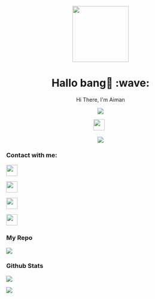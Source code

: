 <p align="center">
<img src="https://avatars.githubusercontent.com/ai-man-123" width="150" height="150"/>
</p>
<h1 align='center'>Hallo bang👋 :wave:</h1>
<p align='center'>Hi There, I'm Aiman</p>
<p align="center">
<a href="//Instagram.com/Aiman123"><img align="center" src="https://cardivo.vercel.app/api?name=Caliph91&description=Hi,%20i%27m%20Caliph%20and%20i%27m%20just%20a%20newbie%20programmer%20Nice%20to%20meet%20you%20%F0%9F%91%8B&image=https://avatars.githubusercontent.com/caliph91&usqp=CAU&backgroundColor=%23ecf0f1&instagram=@caliph91_&github=Caliph91&pattern=ticTacToe&colorPattern=%23eaeaea&site=caliph71.xyz"/></a>
</p>
<p align='center'>
<a href="https://instagram.com/caliph91_"><img height="30" src="https://storage.caliph71.xyz/img/instagram.svg"></a>&nbsp;&nbsp;
</p>
 
 
 <p align="center">
 <img src="https://komarev.com/ghpvc/?username=caliph91&color=blue&label=Profile Views" />
 </p>

<h3 align="left">Contact with me:</h3>
<p align="left"><a href="https://instagram.com/caliph91_" target="blank"><img align="center" src="https://storage.caliph71.xyz/img/instagram.svg" height="30" width="30" /></a>
<p align="left"><a href="https://Wa.me/62882003806038" target="blank"><img align="center" src="https://storage.caliph71.xyz/img/whatsapp.svg" height="30" width="30" /></a>
<p align="left"><a href="//clph.pw/yt"><img src="https://storage.caliph71.xyz/img/youtube.svg" height="30" width="30" /></a>
<p align="left"><a href="//t.me/caliph713"><img src="https://storage.caliph71.xyz/img/telegram.png" height="30" width="30" /></a>
</p>

<h3 align="left">My Repo</h3>
<p align="left">
  <a href="https://github.com/caliph91/Bot-whatsapp"><img src="https://github-readme-stats.vercel.app/api/pin/?username=caliph91&repo=Bot-whatsapp&bg_color=30,e96443,904e95&title_color=fff&text_color=fff&icon_color=fff&hide_border=true&show_icons=true&show_owner=true&disable_animations=false" /></a>
</p>

<h3 align="left">Github Stats</h3>
<p align="left">
<img src="https://github-readme-stats.vercel.app/api?username=caliph91&bg_color=30,e96443,904e95&title_color=fff&text_color=fff&count_private=true&include_all_commits=true&icon_color=fff&hide_border=false&show_icons=falze" /></a>
</p> 

<p align="left">
  <a href="https://github.com/caliph91"><img src="https://github-readme-stats.vercel.app/api/top-langs?username=caliph91&bg_color=30,e96443,904e95&title_color=fff&text_color=fff&hide_border=true&hide_title=false&show_icons=true&layout=compact&langs_count=10" /></a>
</p>

